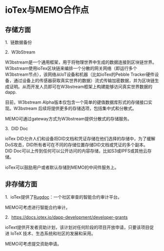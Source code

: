 # ioTex与MEMO合作点

## 存储方面

1.  链数据备份

2.  W3bStream

W3bstream是一个通用框架，用于将物理世界中生成的数据连接到区块链世界。W3bstream使用ioTex区块链来编排一个分散的网关网络（即运行多个W3bstream节点），该网络从IoT设备和机器（比如ioTex的Pebble Tracker硬件设备，通过设备上的传感器获取真实世界的数据）流式传输加密数据，并为区块链生成证明。从而开发人员即可在W3bstream框架上构建能够访问真实世界数据的dapp.

目前，W3bstream Alpha版本仅包含一个简单的键值数据库形式的存储接口实现。W3bstream 后续将提供更多的存储选项，包括集中式和分散式。

MEMO可通过gateway方式为W3bstream提供分散式的存储服务。

3.  DID Doc

ioTex DID允许人们和设备将DID文档和凭证存储在他们选择的存储中，为了缓解DoS攻击，DID所有者可在不同的存储位置存储DID文档或凭证的多个副本。DID Doc可以上传到任何可以公开访问的内容存储，比如S3或IPFS或其他云存储。

ioTex可以鼓励用户或者默认存储到MEMO的中间件服务上。

## 非存储方面

1.  ioTex提供了[Rugdoc](https://rugdoc.io/education/smart-contract-audits/)：一个社区审查的智能合约审计平台。

MEMO可考虑进行智能合约审计。

2.  https://docs.iotex.io/dapp-development/developer-grants

ioText提供开发者资助计划，该计划对任何阶段的项目开放申请，只要该项目促进 IoTeX 技术、生态系统和社区的发展和采用。

MEMO可考虑提交资助申请。
